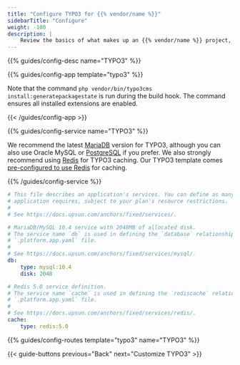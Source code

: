 ```yaml
---
title: "Configure TYPO3 for {{% vendor/name %}}"
sidebarTitle: "Configure"
weight: -100
description: |
    Review the basics of what makes up an {{% vendor/name %}} project, including its three principle configuration files and how to define them for TYPO3.
---
```


{{% guides/config-desc name="TYPO3" %}}

{{% guides/config-app template="typo3" %}}

Note that the command `php vendor/bin/typo3cms install:generatepackagestate` is run during the build hook.
The command ensures all installed extensions are enabled.

{{< /guides/config-app >}}

{{% guides/config-service name="TYPO3" %}}

We recommend the latest [MariaDB](/add-services/mysql/_index.md) version for TYPO3,
although you can also use Oracle MySQL or [PostgreSQL](/add-services/postgresql.md) if you prefer.
We also strongly recommend using [Redis](/add-services/redis.md) for TYPO3 caching.
Our TYPO3 template comes [pre-configured to use Redis](https://github.com/platformsh-templates/typo3#user-content-customizations) for caching.

{{% /guides/config-service %}}

```yaml {configFile="services"}
# This file describes an application's services. You can define as many services as your
# application requires, subject to your plan's resource restrictions.
#
# See https://docs.upsun.com/anchors/fixed/services/.

# MariaDB/MySQL 10.4 service with 2048MB of allocated disk.
# The service name `db` is used in defining the `database` relationship in the
# `.platform.app.yaml` file.
#
# See https://docs.upsun.com/anchors/fixed/services/mysql/.
db:
    type: mysql:10.4
    disk: 2048

# Redis 5.0 service definition.
# The service name `cache` is used in defining the `rediscache` relationship in the
# `.platform.app.yaml` file.
#
# See https://docs.upsun.com/anchors/fixed/services/redis/.
cache:
    type: redis:5.0
```

{{% guides/config-routes template="typo3" name="TYPO3" %}}

{{< guide-buttons previous="Back" next="Customize TYPO3" >}}

